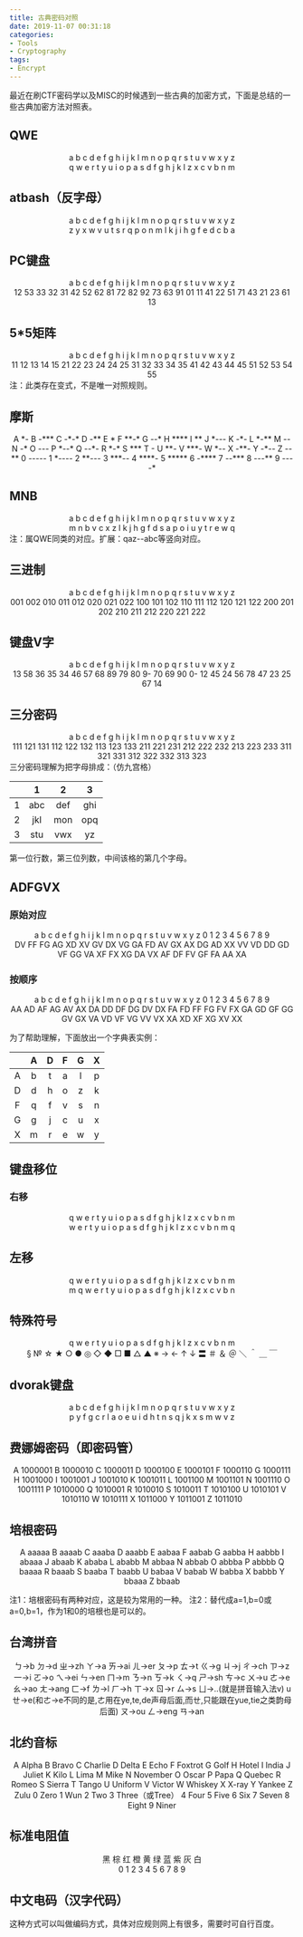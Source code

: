 ```yaml
---
title: 古典密码对照
date: 2019-11-07 00:31:18
categories: 
- Tools
- Cryptography
tags: 
- Encrypt
---
```

最近在刷CTF密码学以及MISC的时候遇到一些古典的加密方式，下面是总结的一些古典加密方法对照表。

<!-- more -->

## QWE

<center>a b c d e f g h i j k l m n o p q r s t u v w x y z</center>

<center>q w e r t y u i o p a s d f g h j k l z x c v b n m</center>

## atbash（反字母）

<center>a b c d e f g h i j k l m n o p q r s t u v w x y z</center>

<center>z y x w v u t s r q p o n m l k j i h g f e d c b a</center>

## PC键盘

<center>a b c d e f g h i j k l m n o p q r s t u v w x y z</center>

<center>12 53 33 32 31 42 52 62 81 72 82 92 73 63 91 01 11 41 22 51 71 43 21 23 61 13</center>

## 5*5矩阵

<center>a b c d e f g h i j k l m n o p q r s t u v w x y z</center>

<center>11 12 13 14 15 21 22 23 24 24 25 31 32 33 34 35 41 42 43 44 45 51 52 53 54 55</center>
注：此类存在变式，不是唯一对照规则。

## 摩斯

<center>A *- B -*** C -*-* D -** E * F **-* G --* H **** I ** J *--- K -*- L *-** M -- N -* O --- P *--* Q --*- R *-* S *** T - U **- V ***- W *-- X -**- Y -*-- Z --** 0 ----- 1 *---- 2 **--- 3 ***-- 4 ****- 5 ***** 6 -**** 7 --*** 8 ---** 9 ----*</center>

## MNB

<center>a b c d e f g h i j k l m n o p q r s t u v w x y z</center>

<center>m n b v c x z l k j h g f d s a p o i u y t r e w q</center>
注：属QWE同类的对应。扩展：qaz--abc等竖向对应。

## 三进制

<center>a b c d e f g h i j k l m n o p q r s t u v w x y z</center>

<center>001 002 010 011 012 020 021 022 100 101 102 110 111 112 120 121 122 200 201 202 210 211 212 220 221 222</center>

## 键盘V字

<center>a b c d e f g h i j k l m n o p q r s t u v w x y z</center>

<center>13 58 36 35 34 46 57 68 89 79 80 9- 70 69 90 0- 12 45 24 56 78 47 23 25 67 14</center>

## 三分密码

<center>a b c d e f g h i j k l m n o p q r s t u v w x y z</center>

<center>111 121 131 112 122 132 113 123 133 211 221 231 212 222 232 213 223 233 311 321 331 312 322 332 313 323</center>
三分密码理解为把字母排成：（仿九宫格）

|   | 1 | 2 | 3 |
|:-----:|:-----:|:-----:|:-----:|
| 1 | abc | def | ghi |
| 2 | jkl | mon | opq |
| 3 | stu | vwx | yz  |

第一位行数，第三位列数，中间该格的第几个字母。

## ADFGVX

### 原始对应

<center>a b c d e f g h i j k l m n o p q r s t u v w x y z 0 1 2 3 4 5 6 7 8 9</center>

<center>DV FF FG AG XD XV GV DX VG GA FD AV GX AX DG AD XX VV VD DD GD VF GG VA XF FX XG DA VX AF DF FV GF FA AA XA</center>

### 按顺序

<center>a b c d e f g h i j k l m n o p q r s t u v w x y z 0 1 2 3 4 5 6 7 8 9</center>

<center>AA AD AF AG AV AX DA DD DF DG DV DX FA FD FF FG FV FX GA GD GF GG GV GX VA VD VF VG VV VX XA XD XF XG XV XX</center>

为了帮助理解，下面放出一个字典表实例：

|  | A | D | F | G | X |
|:-----:|:-----:|:-----:|:-----:|:-----:|:-----:|
| A | b | t | a | l | p |
| D | d | h | o | z | k |
| F | q | f | v | s | n |
| G | g | j | c | u | x |
| X | m | r | e | w | y |

## 键盘移位

### 右移

<center>q w e r t y u i o p a s d f g h j k l z x c v b n m</center>

<center>w e r t y u i o p a s d f g h j k l z x c v b n m q</center>

## 左移

<center>q w e r t y u i o p a s d f g h j k l z x c v b n m</center>

<center>m q w e r t y u i o p a s d f g h j k l z x c v b n</center>

## 特殊符号

<center>q w e r t y u i o p a s d f g h j k l z x c v b n m</center>

<center>§ № ☆ ★ ○ ● ◎ ◇ ◆ □ ■ △ ▲ ※ → ← ↑ ↓ 〓 ＃ ＆ ＠ ＼ ＾ ＿ ￣</center>

## dvorak键盘

<center>a b c d e f g h i j k l m n o p q r s t u v w x y z</center>

<center>p y f g c r l a o e u i d h t n s q j k x s m w v z</center>

## 费娜姆密码（即密码管）

<center>A 1000001 B 1000010 C 1000011 D 1000100 E 1000101 F 1000110 G 1000111 H 1001000 I 1001001 J 1001010 K 1001011 L 1001100 M 1001101 N 1001110 O 1001111 P 1010000 Q 1010001 R 1010010 S 1010011 T 1010100 U 1010101 V 1010110 W 1010111 X 1011000 Y 1011001 Z 1011010</center>

## 培根密码

<center>A aaaaa B aaaab C aaaba D aaabb E aabaa F aabab G aabba H aabbb I abaaa J abaab K ababa L ababb M abbaa N abbab O abbba P abbbb Q baaaa R baaab S baaba T baabb U babaa V babab W babba X babbb Y bbaaa Z bbaab</center>

注1：培根密码有两种对应，这是较为常用的一种。
注2：替代成a=1,b=0或a=0,b=1，作为1和0的培根也是可以的。

## 台湾拼音

<center>ㄅ->b ㄉ->d ㄓ->zh ㄚ->a ㄞ->ai ㄦ->er ㄆ->p ㄊ->t ㄍ->g ㄐ->j ㄔ->ch ㄗ->z 一->i ㄛ->o ㄟ->ei ㄣ->en ㄇ->m ㄋ->n ㄎ->k ㄑ->q ㄕ->sh ㄘ->c ㄨ->u ㄜ->e ㄠ->ao ㄤ->ang ㄈ->f ㄌ->l ㄏ->h ㄒ->x ㄖ->r ㄙ->s ㄩ->..(就是拼音输入法v) u ㄝ->e(和ㄜ->e不同的是,ㄜ用在ye,te,de声母后面,而ㄝ,只能跟在yue,tie之类韵母后面) ㄡ->ou ㄥ->eng ㄢ->an</center>

## 北约音标

<center>A Alpha B Bravo C Charlie D Delta E Echo F Foxtrot G Golf H Hotel I India J Juliet K Kilo L Lima M Mike N November O Oscar P Papa Q Quebec R Romeo S Sierra T Tango U Uniform V Victor W Whiskey X X-ray Y Yankee Z Zulu 0 Zero 1 Wun 2 Two 3 Three（或Tree） 4 Four 5 Five 6 Six 7 Seven 8 Eight 9 Niner</center>

## 标准电阻值

<center>黑 棕 红 橙 黄 绿 蓝 紫 灰 白</center>

<center>0 1 2 3 4 5 6 7 8 9</center>

## 中文电码（汉字代码）

这种方式可以叫做编码方式，具体对应规则网上有很多，需要时可自行百度。
